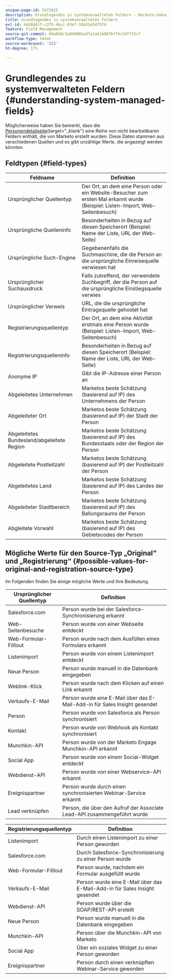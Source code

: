 ```yaml
---
unique-page-id: 5472615
description: Grundlegendes zu systemverwalteten Feldern - Marketo-Dokumente - Produktdokumentation
title: Grundlegendes zu systemverwalteten Feldern
exl-id: 4a58d41f-c2f5-4bcc-93ef-10a31e5475fd
feature: Field Management
source-git-commit: 09a656c3a0d0002edfa1a61b987bff4c1dff33cf
workflow-type: tm+mt
source-wordcount: '523'
ht-degree: 17%

---
```


# Grundlegendes zu systemverwalteten Feldern {#understanding-system-managed-fields}

Möglicherweise haben Sie bemerkt, dass die [Personendetailseite](/help/marketo/product-docs/core-marketo-concepts/smart-lists-and-static-lists/managing-people-in-smart-lists/using-the-person-detail-page.md){target="_blank"} eine Reihe von nicht bearbeitbaren Feldern enthält, die von Marketo erstellt wurden. Diese Daten stammen aus verschiedenen Quellen und es gibt unzählige Werte, die angezeigt werden könnten.

## Feldtypen {#field-types}

<table><thead>
  <tr>
    <th>Feldname</th>
    <th>Definition</th>
  </tr></thead>
<tbody>
  <tr>
    <td>Ursprünglicher Quellentyp</td>
    <td>Der Ort, an dem eine Person oder ein Website-Besucher zum ersten Mal erkannt wurde (Beispiel: Listen-Import, Web-Seitenbesuch)</td>
  </tr>
  <tr>
    <td>Ursprüngliche Quelleninfo</td>
    <td>Besonderheiten in Bezug auf diesen Speicherort (Beispiel: Name der Liste, URL der Web-Seite)</td>
  </tr>
  <tr>
    <td>Ursprüngliche Such-Engine</td>
    <td>Gegebenenfalls die Suchmaschine, die die Person an die ursprüngliche Einreisequelle verwiesen hat</td>
  </tr>
  <tr>
    <td>Ursprünglicher Suchausdruck</td>
    <td>Falls zutreffend, der verwendete Suchbegriff, der die Person auf die ursprüngliche Einstiegsquelle verwies</td>
  </tr>
  <tr>
    <td>Ursprünglicher Verweis</td>
    <td>URL, die die ursprüngliche Eintragsquelle gehostet hat</td>
  </tr>
  <tr>
    <td>Registrierungsquellentyp</td>
    <td>Der Ort, an dem eine Aktivität erstmals eine Person wurde (Beispiel: Listen-Import, Web-Seitenbesuch)</td>
  </tr>
  <tr>
    <td>Registrierungsquelleninfo</td>
    <td>Besonderheiten in Bezug auf diesen Speicherort (Beispiel: Name der Liste, URL der Web-Seite)</td>
  </tr>
  <tr>
    <td>Anonyme IP</td>
    <td>Gibt die IP-Adresse einer Person an</td>
  </tr>
  <tr>
    <td>Abgeleitetes Unternehmen</td>
    <td>Marketos beste Schätzung (basierend auf IP) des Unternehmens der Person</td>
  </tr>
  <tr>
    <td>Abgeleiteter Ort</td>
    <td>Marketos beste Schätzung (basierend auf IP) der Stadt der Person</td>
  </tr>
  <tr>
    <td>Abgeleitetes Bundesland/abgeleitete Region</td>
    <td>Marketos beste Schätzung (basierend auf IP) des Bundesstaats oder der Region der Person</td>
  </tr>
  <tr>
    <td>Abgeleitete Postleitzahl</td>
    <td>Marketos beste Schätzung (basierend auf IP) der Postleitzahl der Person</td>
  </tr>
  <tr>
    <td>Abgeleitetes Land</td>
    <td>Marketos beste Schätzung (basierend auf IP) des Landes der Person</td>
  </tr>
  <tr>
    <td>Abgeleiteter Stadtbereich</td>
    <td>Marketos beste Schätzung (basierend auf IP) des Ballungsraums der Person</td>
  </tr>
  <tr>
    <td>Abgleitete Vorwahl</td>
    <td>Marketos beste Schätzung (basierend auf IP) des Gebietscodes der Person</td>
  </tr>
</tbody></table>

## Mögliche Werte für den Source-Typ „Original“ und „Registrierung“ {#possible-values-for-original-and-registration-source-type}

Im Folgenden finden Sie einige mögliche Werte und ihre Bedeutung.

<table><thead>
  <tr>
    <th>Ursprünglicher Quellentyp</th>
    <th>Definition</th>
  </tr></thead>
<tbody>
  <tr>
    <td>Salesforce.com</td>
    <td>Person wurde bei der Salesforce-Synchronisierung erkannt</td>
  </tr>
  <tr>
    <td>Web-Seitenbesuche</td>
    <td>Person wurde von einer Webseite entdeckt</td>
  </tr>
  <tr>
    <td>Web-Formular-Filllout</td>
    <td>Person wurde nach dem Ausfüllen eines Formulars erkannt</td>
  </tr>
  <tr>
    <td>Listenimport</td>
    <td>Person wurde von einem Listenimport entdeckt</td>
  </tr>
  <tr>
    <td>Neue Person</td>
    <td>Person wurde manuell in die Datenbank eingegeben</td>
  </tr>
  <tr>
    <td>Weblink-Klick</td>
    <td>Person wurde nach dem Klicken auf einen Link erkannt</td>
  </tr>
  <tr>
    <td>Verkaufs-E-Mail</td>
    <td>Person wurde eine E-Mail über das E-Mail-Add-in für Sales Insight gesendet</td>
  </tr>
  <tr>
    <td>Person</td>
    <td>Person wurde von Salesforce als Person synchronisiert</td>
  </tr>
  <tr>
    <td>Kontakt</td>
    <td>Person wurde von Webhook als Kontakt synchronisiert</td>
  </tr>
  <tr>
    <td>Munchkin-API</td>
    <td>Person wurde von der Marketo Engage Munchkin-API erkannt</td>
  </tr>
  <tr>
    <td>Social App</td>
    <td>Person wurde von einem Social-Widget entdeckt</td>
  </tr>
  <tr>
    <td>Webdienst-API</td>
    <td>Person wurde von einer Webservice-API erkannt</td>
  </tr>
  <tr>
    <td>Ereignispartner</td>
    <td>Person wurde durch einen synchronisierten Webinar-Service erkannt</td>
  </tr>
  <tr>
    <td>Lead verknüpfen</td>
    <td>Person, die über den Aufruf der Associate Lead-API zusammengeführt wurde</td>
  </tr>
</tbody></table>

<table><thead>
  <tr>
    <th>Registrierungsquellentyp</th>
    <th>Definition</th>
  </tr></thead>
<tbody>
  <tr>
    <td>Listenimport</td>
    <td>Durch einen Listenimport zu einer Person geworden</td>
  </tr>
  <tr>
    <td>Salesforce.com</td>
    <td>Durch Salesforce-Synchronisierung zu einer Person wurde</td>
  </tr>
  <tr>
    <td>Web-Formular-Filllout</td>
    <td>Person wurde, nachdem ein Formular ausgefüllt wurde</td>
  </tr>
  <tr>
    <td>Verkaufs-E-Mail</td>
    <td>Person wurde eine E-Mail über das E-Mail-Add-in für Sales Insight gesendet</td>
  </tr>
  <tr>
    <td>Webdienst-API</td>
    <td>Person wurde über die SOAP/REST-API erstellt</td>
  </tr>
  <tr>
    <td>Neue Person</td>
    <td>Person wurde manuell in die Datenbank eingegeben</td>
  </tr>
  <tr>
    <td>Munchkin-API</td>
    <td>Person über die Munchkin-API von Marketo</td>
  </tr>
  <tr>
    <td>Social App</td>
    <td>Über ein soziales Widget zu einer Person geworden</td>
  </tr>
  <tr>
    <td>Ereignispartner</td>
    <td>Person durch einen verknüpften Webinar-Service geworden</td>
  </tr>
</tbody>
</table>
